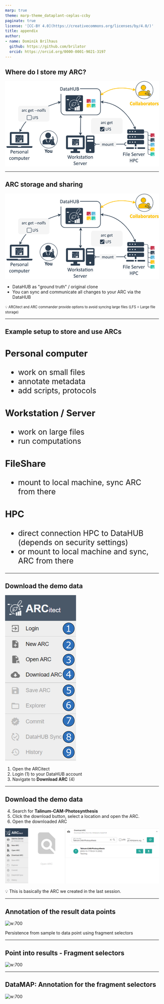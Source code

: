 ```yaml
---
marp: true
theme: marp-theme_dataplant-ceplas-ccby
paginate: true
license: '[CC-BY 4.0](https://creativecommons.org/licenses/by/4.0/)'
title: appendix
author:
- name: Dominik Brilhaus
  github: https://github.com/brilator
  orcid: https://orcid.org/0000-0001-9021-3197
---
```


## Where do I store my ARC?

![](./../../images/arc-storagelocations-withnotes.drawio.png)

---

## ARC storage and sharing

![w:600](./../../images/arc-storagelocations-withnotes.drawio.png)

- DataHUB as "ground truth" / original clone
- You can sync and communicate all changes to your ARC via the DataHUB

<span style="font-size:0.8em"> :bulb: ARCitect and ARC commander provide options to avoid syncing large files (LFS = Large file storage) </span>

---

## Example setup to store and use ARCs

<div class=two-columns style="font-size: 25px">

  <div>
  
  ### Personal computer

  - work on small files
  - annotate metadata
  - add scripts, protocols
  
  ### Workstation / Server

  - work on large files
  - run computations
  
  </div>
  <div>

  ### FileShare
  
  - mount to local machine, sync ARC from there
  
  ### HPC

  - direct connection HPC to DataHUB (depends on security settings)
  - or mount to local machine and sync, ARC from there
  
  
  </div>

</div>

---

## Download the demo data

![bg right:40% w:250](./../../images/arcitect/arcitect-help-sidebar.png)

1. Open the ARCitect
2. Login (1) to your DataHUB account
3. Navigate to **Download ARC** (4)

---



## Download the demo data

4. Search for **Talinum-CAM-Photosynthesis**
5. Click the download button, select a location and open the ARC.
6. Open the downloaded ARC

![w:700](./../../images/training-demo-talinum/arcitect-talinum-download-arc.png)

:bulb: This is basically the ARC we created in the last session.

---

## Annotation of the result data points

![w:700](../../nfdi4plants.knowledgebase/src/assets/images/start-here/arc-prototypic-datamap.svg)

Persistence from sample to data point using fragment selectors

---

## Point into results - Fragment selectors

![w:700](../../nfdi4plants.knowledgebase/src/assets/images/start-here/arc-prototypic-datamap-fragment-selectors1.svg)

---

## DataMAP: Annotation for the fragment selectors

![w:700](../../nfdi4plants.knowledgebase/src/assets/images/start-here/arc-prototypic-datamap-fragment-selectors2.svg)
